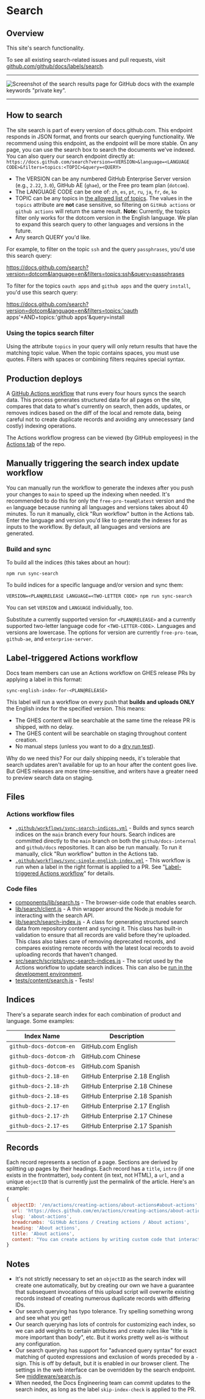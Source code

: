 # Search

## Overview

This site's search functionality.

To see all existing search-related issues and pull requests, visit [github.com/github/docs/labels/search](https://github.com/github/docs/labels/search).

---

![Screenshot of the search results page for GitHub docs with the example keywords "private key".](/assets/images/internal-docs/search-results.png)

---

## How to search

The site search is part of every version of docs.github.com. This endpoint responds in JSON format, and fronts our search querying functionality. We recommend using this endpoint, as the endpoint will be more stable. On any page, you can use the search box to search the documents we've indexed.
You can also query our search endpoint directly at:
`https://docs.github.com/search?version=<VERSION>&language=<LANGUAGE CODE>&filters=topics:<TOPIC>&query=<QUERY>`

- The VERSION can be any numbered GitHub Enterprise Server version (e.g., `2.22`, `3.0`), GitHub AE (`ghae`), or the Free pro team plan (`dotcom`).
- The LANGUAGE CODE can be one of: `zh`, `es`, `pt`, `ru`, `ja`, `fr`, `de`, `ko`
- TOPIC can be any topics in [the allowed list of topics](/data/allowed-topics.js). The values in the `topics` attribute are **not** case sensitive, so filtering on `GitHub actions` or `github actions` will return the same result. **Note:** Currently, the topics filter only works for the dotcom version in the English language. We plan to expand this search query to other languages and versions in the future.
- Any search QUERY you'd like.

For example, to filter on the topic `ssh` and the query `passphrases`, you'd use this search query:

https://docs.github.com/search?version=dotcom&language=en&filters=topics:ssh&query=passphrases

To filter for the topics `oauth apps` and `github apps` and the query `install`, you'd use this search query:

https://docs.github.com/search?version=dotcom&language=en&filters=topics:'oauth apps'+AND+topics:'github apps'&query=install

### Using the topics search filter

Using the attribute `topics` in your query will only return results that have the matching topic value. When the topic contains spaces, you must use quotes. Filters with spaces or combining filters requires special syntax.

## Production deploys

A [GitHub Actions workflow](.github/workflows/sync-search-indices.yml) that runs every four hours syncs the search data. This process generates structured data for all pages on the site, compares that data to what's currently on search, then adds, updates, or removes indices based on the diff of the local and remote data, being careful not to create duplicate records and avoiding any unnecessary (and costly) indexing operations.

The Actions workflow progress can be viewed (by GitHub employees) in the [Actions tab](https://github.com/github/docs/actions?query=workflow%3Asearch) of the repo.

## Manually triggering the search index update workflow

You can manually run the workflow to generate the indexes after you push your changes to `main` to speed up the indexing when needed. It's recommended to do this for only the `free-pro-team@latest` version and the `en` language because running all languages and versions takes about 40 minutes. To run it manually, click "Run workflow" button in the Actions tab. Enter the language and version you'd like to generate the indexes for as inputs to the workflow. By default, all languages and versions are generated.

### Build and sync

To build all the indices (this takes about an hour):
```
npm run sync-search
```
To build indices for a specific language and/or version and sync them:
```
VERSION=<PLAN@RELEASE LANGUAGE=<TWO-LETTER CODE> npm run sync-search
```
You can set `VERSION` and `LANGUAGE` individually, too.

Substitute a currently supported version for `<PLAN@RELEASE>` and a currently supported two-letter language code for `<TWO-LETTER-CODE>`. Languages and versions are lowercase. The options for version are currently `free-pro-team`, `github-ae`, and `enterprise-server`.

## Label-triggered Actions workflow

Docs team members can use an Actions workflow on GHES release PRs by applying a label in this format:
```
sync-english-index-for-<PLAN@RELEASE>
```
This label will run a workflow on every push that **builds and uploads ONLY** the English index for the specified version. This means:

* The GHES content will be searchable at the same time the release PR is shipped, with no delay.
* The GHES content will be searchable on staging throughout content creation.
* No manual steps (unless you want to do a [dry run test](#build-without-sync-dry-run)).

Why do we need this? For our daily shipping needs, it's tolerable that search updates aren't available for up to an hour after the content goes live. But GHES releases are more time-sensitive, and writers have a greater need to preview search data on staging.

## Files

### Actions workflow files

- [`.github/workflows/sync-search-indices.yml`](.github/workflows/sync-search-indices.yml) - Builds and syncs search indices on the `main` branch every four hours. Search indices are committed directly to the `main` branch on both the `github/docs-internal` and `github/docs` repositories. It can also be run manually. To run it manually, click "Run workflow" button in the Actions tab.
- [`.github/workflows/sync-single-english-index.yml`](.github/workflows/sync-single-english-index.yml) - This workflow is run when a label in the right format is applied to a PR. See "[Label-triggered Actions workflow](#label-triggered-actions-workflow)" for details.

### Code files

- [components/lib/search.ts](components/lib/search.ts) - The browser-side code that enables search.
- [lib/search/client.js](lib/search/client.js) - A thin wrapper around the Node.js module for interacting with the search API.
- [lib/search/search-index.js](lib/search/search-index.js) - A class for generating structured search data from repository content and syncing it. This class has built-in validation to ensure that all records are valid before they're uploaded. This class also takes care of removing deprecated records, and compares existing remote records with the latest local records to avoid uploading records that haven't changed.
- [src/search/scripts/sync-search-indices.js](src/search/scripts/sync-search-indices.js) - The script used by the Actions workflow to update search indices. This can also be [run in the development environment](#development).
- [tests/content/search.js](tests/content/search.js) - Tests!

## Indices

There's a separate search index for each combination of product and language. Some examples:

Index Name | Description
---------- | -----------
`github-docs-dotcom-en` | GitHub.com English
`github-docs-dotcom-zh` | GitHub.com Chinese
`github-docs-dotcom-es` | GitHub.com Spanish
`github-docs-2.18-en` | GitHub Enterprise 2.18 English
`github-docs-2.18-zh` | GitHub Enterprise 2.18 Chinese
`github-docs-2.18-es` | GitHub Enterprise 2.18 Spanish
`github-docs-2.17-en` | GitHub Enterprise 2.17 English
`github-docs-2.17-zh` | GitHub Enterprise 2.17 Chinese
`github-docs-2.17-es` | GitHub Enterprise 2.17 Spanish

## Records

Each record represents a section of a page. Sections are derived by splitting up pages by their headings. Each record has a `title`, `intro` (if one exists in the frontmatter), `body` content (in text, not HTML), a `url`, and a unique `objectID` that is currently just the permalink of the article. Here's an example:

```javascript
{
  objectID: '/en/actions/creating-actions/about-actions#about-actions',
  url: 'https://docs.github.com/en/actions/creating-actions/about-actions#about-actions',
  slug: 'about-actions',
  breadcrumbs: 'GitHub Actions / Creating actions / About actions',
  heading: 'About actions',
  title: 'About actions',
  content: "You can create actions by writing custom code that interacts with your repository in any way you'd like..."
}
```

## Notes

- It's not strictly necessary to set an `objectID` as the search index will create one automatically, but by creating our own we have a guarantee that subsequent invocations of this upload script will overwrite existing records instead of creating numerous duplicate records with differing IDs.
- Our search querying has typo tolerance. Try spelling something wrong and see what you get!
- Our search querying has lots of controls for customizing each index, so we can add weights to certain attributes and create rules like "title is more important than body", etc. But it works pretty well as-is without any configuration.
- Our search querying has support for "advanced query syntax" for exact matching of quoted expressions and exclusion of words preceded by a `-` sign. This is off by default, but it is enabled in our browser client. The settings in the web interface can be overridden by the search endpoint. See [middleware/search.js](middleware/search.js).
- When needed, the Docs Engineering team can commit updates to the search index, as long as the label `skip-index-check` is applied to the PR.

